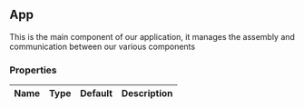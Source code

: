 ## App
This is the main component of our application, it manages the assembly and communication between our various components

### Properties
| Name | Type | Default | Description |
|:-----|:-----|:-----|:-----|
